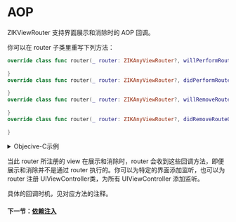 # AOP

ZIKViewRouter 支持界面展示和消除时的 AOP 回调。

你可以在 router 子类里重写下列方法：

```swift
override class func router(_ router: ZIKAnyViewRouter?, willPerformRouteOnDestination destination: EditorViewController, fromSource source: Any?) {
        
}
override class func router(_ router: ZIKAnyViewRouter?, didPerformRouteOnDestination destination: EditorViewController, fromSource source: Any?) {
        
}
override class func router(_ router: ZIKAnyViewRouter?, willRemoveRouteOnDestination destination: EditorViewController, fromSource source: Any?) {
        
}
override class func router(_ router: ZIKAnyViewRouter?, didRemoveRouteOnDestination destination: EditorViewController, fromSource source: Any?) {
        
}

```

<details><summary>Objecive-C示例</summary>

```objectivec
//路由时的 AOP 回调
+ (void)router:(nullable ZIKViewRouter *)router willPerformRouteOnDestination:(EditorViewController *)destination fromSource:(id)source {
    
}
+ (void)router:(nullable ZIKViewRouter *)router didPerformRouteOnDestination:(EditorViewController *)destination fromSource:(id)source {
    
}
+ (void)router:(nullable ZIKViewRouter *)router willRemoveRouteOnDestination:(EditorViewController *)destination fromSource:(id)source {
    
}
+ (void)router:(nullable ZIKViewRouter *)router didRemoveRouteOnDestination:(EditorViewController *)destination fromSource:(id)source {
    
}
```
</details>

当此 router 所注册的 view 在展示和消除时，router 会收到这些回调方法，即便展示和消除并不是通过 router 执行的。你可以为特定的界面添加监听，也可以为 router 注册 UIViewController类，为所有 UIViewController 添加监听。

具体的回调时机，见对应方法的注释。

#### 下一节：[依赖注入](DependencyInjection.md)
